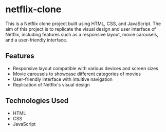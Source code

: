 # netflix-clone

This is a Netflix clone project built using HTML, CSS, and JavaScript. The aim of this project is to replicate the visual design and user interface of Netflix, including features such as a responsive layout, movie carousels, and a user-friendly interface.


## Features

- Responsive layout compatible with various devices and screen sizes
- Movie carousels to showcase different categories of movies
- User-friendly interface with intuitive navigation
- Replication of Netflix's visual design

## Technologies Used

- HTML
- CSS
- JavaScript

